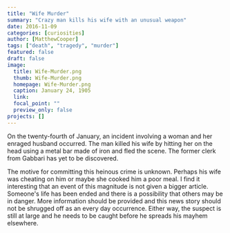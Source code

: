 ```yaml
---
title: "Wife Murder"
summary: "Crazy man kills his wife with an unusual weapon"
date: 2016-11-09
categories: [curiosities]
author: [MatthewCooper]
tags: ["death", "tragedy", "murder"]
featured: false
draft: false
image:
  title: Wife-Murder.png
  thumb: Wife-Murder.png
  homepage: Wife-Murder.png
  caption: January 24, 1905
  link:
  focal_point: ""
  preview_only: false
projects: []
---
```

On the twenty-fourth of January, an incident involving a woman and her enraged husband occurred. The man killed his wife by hitting her on the head using a metal bar made of iron and fled the scene. The former clerk from Gabbari has yet to be discovered.

The motive for committing this heinous crime is unknown. Perhaps his wife was cheating on him or maybe she cooked him a poor meal. I find it interesting that an event of this magnitude is not given a bigger article. Someone's life has been ended and there is a possibility that others may be in danger. More information should be provided and this news story should not be shrugged off as an every day occurrence. Either way, the suspect is still at large and he needs to be caught before he spreads his mayhem elsewhere.
